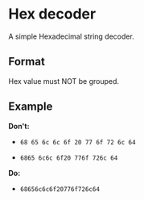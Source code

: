 # Hex decoder
A simple Hexadecimal string decoder.

## Format
Hex value must NOT be grouped.

## Example
**Don't:**
- `68 65 6c 6c 6f 20 77 6f 72 6c 64`

- `6865 6c6c 6f20 776f 726c 64`

**Do:**
- `68656c6c6f20776f726c64`
